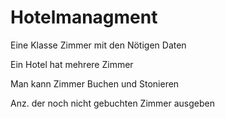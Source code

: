 # Hotelmanagment

Eine Klasse Zimmer mit den Nötigen Daten

Ein Hotel hat mehrere Zimmer 

Man kann Zimmer Buchen und Stonieren 

Anz. der noch nicht gebuchten Zimmer ausgeben


